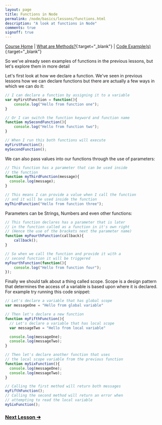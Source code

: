 ```yaml
---
layout: page
title: Functions in Node
permalink: /node/basics/lessons/functions.html
description: "A look at functions in Node"
comments: true
signoff: true
---
```

[Course Home](../../course) \| [What are Methods?](/programming/lessons/methodsandparameters){:target="_blank"} \| [Code Example(s)](https://github.com/mwinteringham/free-node-basics-course/blob/master/nodelessons/C_Functions.js){:target="_blank"}

So we've already seen examples of functions in the previous lessons, but let's explore them in more detail

Let's first look at how we declare a function. We've seen in previous lessons how we can declare functions but there are actually a few ways in which we can do it:

```javascript
// I can declare a function by assigning it to a variable
var myFirstFunction = function(){
    console.log("Hello from function one");
}

// Or I can switch the function keyword and function name
function mySecondFunction(){
    console.log("Hello from function two");
}

// When I run this both functions will execute
myFirstFunction();
mySecondFunction();
```

We can also pass values into our functions through the use of parameters:

```javascript
// This function has a parameter that can be used inside
// the function
function myThirdFunction(message){
  console.log(message);
}

// This means I can provide a value when I call the function
// and it will be used inside the function
myThirdFunction("Hello from function three");
```

Parameters can be Strings, Numbers and even other functions:

```javascript
// This function declares has a parameter that is later
// in the function called as a function in it's own right
// (Hence the use of the brackets next the parameter name)
function myFourthFunction(callback){
    callback();
}

// So when we call the function and provide it with a
// second function it will be triggered
myFourthFunction(function(){
    console.log("Hello from function four");
});
```

Finally we should talk about a thing called scope. Scope is a design pattern that determines the access of a variable is based upon where it is declared. For example try running this code snippet:

```javascript
// Let's declare a variable that has global scope
var messageOne = "Hello from global variable"

// Then let's declare a new function
function myFifthFunction(){
  // Let's declare a variable that has local scope
  var messageTwo = "Hello from local variable"

  console.log(messageOne);
  console.log(messageTwo);
}

// Then let's declare another function that uses
// the local scope variable from the previous function
function mySixFunction(){
  console.log(messageOne);
  console.log(messageTwo);
}

// Calling the first method will return both messages
myFifthFunction();
// Calling the second method will return an error when
// attempting to read the local variable
mySixFunction();
```

### [Next Lesson &#10132;](../lessons/objects.html)
